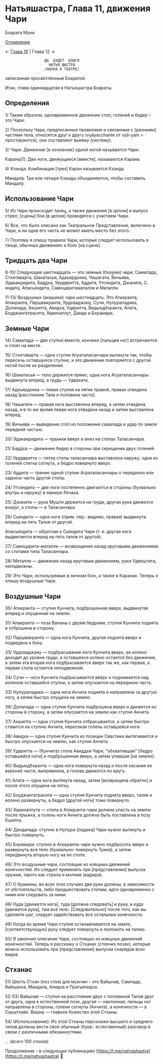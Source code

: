 # Натьяшастра, Глава 11, движения Чари

Бхарата Муни

[Оглавление](/dance)

← [Глава 10](/dance/ns-ch10) | Глава 12 →

                      ДА  БУДЕТ  БЛАГО
                        НАТЬЯ ШАСТРА
                      /НАУКА О ТЕАТРЕ/

записанная просветлённым Бхаратой.

Итак, глава одиннадцатая в Натьяшастра Бхараты.

## Определения

1/ Таким образом, одновременное движение стоп, голеней и бедер – это Чари.

2/ Поскольку Чари, предписанные правилами и связанные с [разными] частями тела, относятся друг к другу (vyāyacchante от vyā-yam = простираются), они составляют вьяяму (систему).

3/ Чари: Движение [в основном] одной ногой называется Чари.

Карана[1]: Две ноги, движущиеся [вместе], называются Карана.

4/ Кханда: Комбинация [трех] Каран называется Кханда.

Мандала: Три или четыре Кханды объединяются, чтобы составить Мандалу.

## Использование Чари

5/ Из Чари происходят танец, а также движения [в целом] и выпуск стрел; [сцены] боя [в целом] проводятся с участием Чари.

6/ Все, что было описано как Театральное Представление, включено в Чари, и ни одна его часть не может иметь место без этого.

7/ Поэтому я опишу правила Чари, которые следует использовать в танце, обычных движениях и боях [на сцене].

## Тридцать два Чари

8-10/ Следующие шестнадцать — это земные (бхауми) чари: Самапада, Стхитаварта, Шакатасья, Адхьярдхика, Чашагати, Вичьява, Эдакакридита, Баддха, Урудвритта, Аддита, Утсяндита, Джанита, С. яндита, Апасьяндита, Самоцаритаматалли и Маталли.

11-13/ Воздушных (акашики) чари шестнадцать. Это Атикранта, Апакранта, Паршвакранта, Урдхваджану, Сучи, Нупурападика, Долапада, Акшипта, Авидха, Удвритта, Видьюдбхранта, Алата, Бхуджангатрасита, Харинаплут, Данда и Бхрамари.

## Земные Чари

14/ Самапада — две ступни вместе, кончики [пальцев ног] встречаются и стоят на месте.

15/ Стхитаварта — одна ступня Аграталасанчара вытянута так, чтобы пересечь оставшуюся ступню, и это движение повторяется с другой ногой после их разделения.

16/ Шакатасья — тело держится прямо, одна нога Аграталасанчары выдвинута вперед, а грудь — Удвахита.

17/ Адхьярдхика — левая ступня на пятке правой, правая отведена назад [расстояние Тала и половина части].

18/ Чашагати — правая нога выставлена вперед, а затем отведена назад, и в то же время левая нога отведена назад и затем выставлена вперед.

19/ Вичьява — выведение стоп из положения самапада и удар по земле передней частью.

20/ Эдакакридита — прыжки вверх и вниз на стопах Таласанчара.

21/ Баддха — движение бедер в стороны при скрещении двух голеней.

22/ Урудвритта — пятка стопы таласанчара выставлена наружу, одна из голеней слегка согнута, а бедро повернуто вверх.

23/ Аддита — трение одной ступни Аграталасанчары о переднюю или заднюю часть другой стопы.

24/ Утсяндита — две ноги постепенно двигаются в стороны (буквально внутрь и наружу) в манере Речака.

25/ Джанита — рука Мушти держится на груди, другая рука движется вокруг, а стопы — в Таласанчара.

26/ Сьяндита — одна нога (прим. пер.: видимо, правая) выдвинута вперед на пять Талов от другой.

Апасьяндита — обратная к Сьяндита Чари (т. е. другая нога выдвигается вперед на пять талов от другой).

27/ Самоцарита-маталли — возвращение назад круговыми движениями со стопами типа Таласанчара.

28/ Маталли — движение назад круговым движением, руки Удвештита, неподвижны.

29/ Это Чари, используемые в личном бою, а также в Каранах. Теперь я опишу воздушные Чари.

## Воздушные Чари

30/ Атикранта — ступня Кунчита, подброшенная вверх, выдвинутая вперед и опущенная на землю.

31/ Апакранта — поза Валаны с двумя бедрами, ступня Кунчита поднята и отброшена в сторону.

32/ Паршвакранта — одна нога Кунчита, другая поднята вверх и подведена к боку.

33/ Урдхваджану — подбрасывание ноги Кунчита вверх, ее колено доходит до уровня груди, а оставшееся колено остается без движения, а затем эта вторая нога подбрасывается вверх так же, как первая, а первая стопа остается неподвижной.

34/ Сучи — нога Кунчита подбрасывается вверх и поднимается над коленом оставшейся ступни, а затем опускается на переднюю часть.

33/ Нупурападика — одна нога Анчита поднята и направлена за другую ногу, а затем быстро опущена на землю.

36/ Долапада — одна ступня Кунчита подброшена вверх и движется из стороны в сторону, а затем опускается на землю как ступня Анчита.

37/ Акшипта — одна ступня Кунчита отбрасывается, а затем быстро ставится на ступню Анчита, пересекая голень оставшейся ноги.

38/ Авидха — одна ступня Кунчита из позиции Свастики вытягивается и быстро опускается на землю, как ступня Анчита.

39/ Удвритта — (Кунчита) стопа Авиддхи Чари, "обхватившая" [бедро оставшейся ноги] и подброшенная вверх, а затем упавшая [на землю].

40/ Видьюдбхранта — одна нога повернута назад и после касания ее верхней части, выпрямлена, а голова движется по кругу.

41/ Алата — одна нога вытянута назад, затем [возвращена обратно] и после этого опущена на пятку.

42/ Бхуджангатрасита — одна ступня Кунчита поднята вверх, талия и колено развернуты, а бедро [другой ноги] тоже повернуто.

43/ Харинаплута — стопа в Атикранта-чари должна упасть на землю после прыжка, а голень ноги Анчита должна быть поставлена в позу Кшипта.

44/ Дандапада: ступню в Нупура-[падика] Чари нужно вытянуть и быстро повернуть.

45/ Бхрамари: ступню в Атикранта-чари нужно подбросить вверх и развернуть все тело (буквально: повернуть Трика), а затем передвинуть вторую ногу на ее стопе.

46/ Это воздушные чари, состоящие из изящных движений конечностей. Их следует применять при [представлении] выпуска оружия, такого как стрела и молния (ваджра).

47/ О брамины, во всех этих случаях две руки должны, в зависимости от обстоятельств, либо предшествовать стопам, идти одновременно с ними или следовать за ними.

48/ Куда [движется нога], туда [должна следовать] и рука, и куда [движется рука], там всё тело. [Следовательно] после того, как вы сделаете шаг, следует задействовать все остальные конечности.

49/ Когда во время Чари ступня останавливается на земле, [соответствующую] руку следует повернуть и положить на талию.

50/ Я закончил описание Чари, состоящих из изящных движений конечностей. Теперь я расскажу о Стханах (стоячих позах), которые можно использовать при [представлении] выпуска снарядов всех видов.

## Стханас

51/ Шесть Стхан (поз стоя) для мужчин – это Вайшнав, Сампада, Вайшакха, Мандала, Алидха и Пратьялидха.

52-53/ Вайшнав — ступни на расстоянии двух с половиной Талов друг от друга, одна в естественной позе, другая — наклонная, пальцы ног направлены в стороны, голени согнуты (Анчита), а конечности — в Сауштхаве.
Вишну — главное божество этой Стханы.

54/ (Использование): Из этой Стханы персонажи высшего и среднего типов должны вести свой обычный (букв.: естественный) разговор в связи с различными обязанностями.

... (всего 100 стихов)

Продолжение – в следующих публикациях [https://t.me/natyashastra](https://t.me/natyashastra) 🙏
